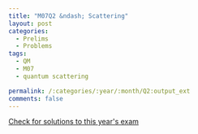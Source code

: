 ```yaml
---
title: "M07Q2 &ndash; Scattering"
layout: post
categories:
  - Prelims
  - Problems
tags:
  - QM
  - M07
  - quantum scattering

permalink: /:categories/:year/:month/Q2:output_ext
comments: false
---
```

<object data="2007M2Q.pdf" type="application/pdf" width="100%" height="500"></object>
<div class="message"><a href='https://princetonprelim.com/prelim/19/'>Check for solutions to this year's exam</a></div>
